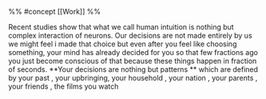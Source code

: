 %% #concept 
[[Work]] %%

Recent studies show that what we call human intuition is nothing but complex interaction of neurons. Our decisions are not made entirely by us we might feel i made that choice but even after you feel like choosing something, your mind has already decided for you so that few fractions ago you just become conscious of that because these things happen in fraction of seconds.  **Your decisions are nothing but patterns **  which are defined by your past , your upbringing, your household , your nation , your parents , your friends , the films you watch